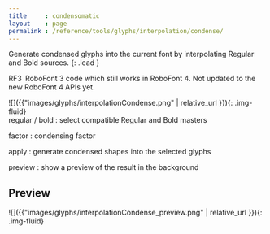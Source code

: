 ```yaml
---
title     : condensomatic
layout    : page
permalink : /reference/tools/glyphs/interpolation/condense/
---
```


Generate condensed glyphs into the current font by interpolating Regular and Bold sources.
{: .lead }

<span class="badge text-bg-warning rounded-0">RF3</span> RoboFont 3 code which still works in RoboFont 4. Not updated to the new RoboFont 4 APIs yet.


<div class='row'>

<div class='col-sm-4' markdown='1'>
![]({{"images/glyphs/interpolationCondense.png" | relative_url }}){: .img-fluid}
</div>

<div class='col-sm-8' markdown='1'>
regular / bold
: select compatible Regular and Bold masters

factor
: condensing factor

apply
: generate condensed shapes into the selected glyphs

preview
: show a preview of the result in the background
</div>

</div>


Preview
-------

![]({{"images/glyphs/interpolationCondense_preview.png" | relative_url }}){: .img-fluid}
